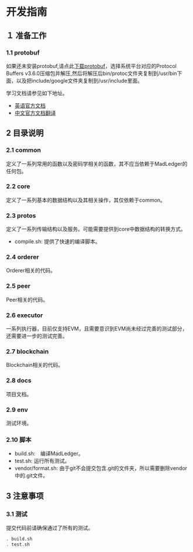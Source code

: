 # 开发指南

## １ 准备工作

### 1.1 protobuf

如果还未安装protobuf,请点此[下载protobuf](https://github.com/google/protobuf/releases)，选择系统平台对应的Protocol Buffers v3.6.0压缩包并解压,然后将解压后bin/protoc文件夹复制到/usr/bin下面，以及把include/google文件夹复制到/usr/include里面。

学习文档请参见如下地址。

- [英语官方文档](https://developers.google.com/protocol-buffers/docs/proto3)
- [中文官方文档翻译](http://colobu.com/2017/03/16/Protobuf3-language-guide/)

## 2 目录说明

### 2.1 common

定义了一系列常用的函数以及密码学相关的函数，其不应当依赖于MadLedger的任何包。

### 2.2 core

定义了一系列基本的数据结构以及其相关操作，其仅依赖于common。

### 2.3 protos

定义了一系列传输结构以及服务。可能需要提供到core中数据结构的转换方式。

- compile.sh: 提供了快速的编译脚本。

### 2.4 orderer

Orderer相关的代码。

### 2.5 peer

Peer相关的代码。

### 2.6 executor

一系列执行器，目前仅支持EVM，且需要意识到EVM尚未经过完善的测试部分，还需要进一步的测试完善。

### 2.7 blockchain

Blockchain相关的代码。

### 2.8 docs

项目文档。

### 2.9 env

测试环境。

### 2.10 脚本

- build.sh:　编译MadLedger。
- test.sh: 运行所有测试。
- vendor/format.sh: 由于git不会提交包含.git的文件夹，所以需要删除vendor中的.git文件。

## 3 注意事项

### 3.1 测试

提交代码前请确保通过了所有的测试。

```bash
. build.sh
. test.sh
```